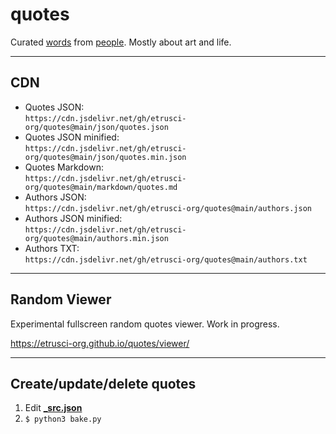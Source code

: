 # quotes

Curated [words](./markdown/quotes.md) from [people](./authors.txt). Mostly about art and life.

---

## CDN

- Quotes JSON:  
  `https://cdn.jsdelivr.net/gh/etrusci-org/quotes@main/json/quotes.json`
- Quotes JSON minified:  
  `https://cdn.jsdelivr.net/gh/etrusci-org/quotes@main/json/quotes.min.json`
- Quotes Markdown:  
  `https://cdn.jsdelivr.net/gh/etrusci-org/quotes@main/markdown/quotes.md`
- Authors JSON:  
  `https://cdn.jsdelivr.net/gh/etrusci-org/quotes@main/authors.json`
- Authors JSON minified:  
  `https://cdn.jsdelivr.net/gh/etrusci-org/quotes@main/authors.min.json`
- Authors TXT:  
  `https://cdn.jsdelivr.net/gh/etrusci-org/quotes@main/authors.txt`

---

## Random Viewer

Experimental fullscreen random quotes viewer. Work in progress.

<https://etrusci-org.github.io/quotes/viewer/>

---

## Create/update/delete quotes

1. Edit **[_src.json](./_src.json)**
2. `$ python3 bake.py`
